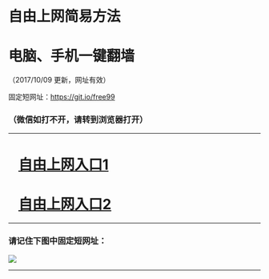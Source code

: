 ﻿# 自由上网简易方法

# 电脑、手机一键翻墙

（2017/10/09 更新，网址有效）

固定短网址：https://git.io/free99

### （微信如打不开，请转到浏览器打开）


***





# &nbsp;&nbsp; <a href="http://ft619327206.fwq-tz-1001.info/fwqtz01.html?t=100900115086 " target="_blank">自由上网入口1</a>
# &nbsp;&nbsp; <a href="http://ft522024696.fwq-tz-1002.info/fwqtz02.html?t=10090014145 " target="_blank">自由上网入口2</a>
***

### 请记住下图中固定短网址：

<img src="https://s3-us-west-2.amazonaws.com/fwq-1001/yjfq-20170905okok.png" /> 


***

